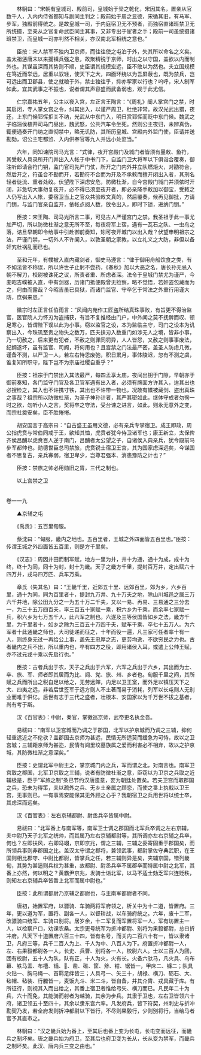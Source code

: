 <!-- { "loadSidebar": true } -->
　　林駉曰：“宋朝有皇城司、殿前司，皇城始于梁之乾化，宋因其名，置亲从官数千人，入内内侍省都知与副同主判之；殿前始于周之显德，宋循其旧，有马军、步军，独殿前得统之。是故皇城一司，于内庭宿卫无不预者，而独宿直诸班禁卫无所统摄，至亲从之官复命武臣同主其事，又非专出于宦者之手；殿前一司虽统摄诸班禁卫，而皇城一司亦判然不相关，亦汉南北军相统之意也。”

　　臣按：宋人禁军不独内卫京师，而往往使之屯泊于外，失其所以命名之义矣。盖太祖惩唐末以来援镇兵强之患，故聚精锐于京师，时出之以守国，盖欲以内而制外也。其谋虽深而其势则不顺，史臣谓其规模宏远，臣不敢以为然也。夫立国规模在笃近而举远，居重以驭轻，使天下之大，四面环绕以为吾屏蔽也，既为禁兵，岂可远出而卫郡县，使之就粮于外，禁士独往乎，抑亦挈家以行也？呜呼，宋人制军如此，宜其武事之不振也，说者谓其声容盛而武备弱也，观于此尤信。

　　仁宗嘉祐五年，公主以夜入宫，左正言王陶言：“《周礼》阍人掌宫门之禁，时其启闭，寺人掌女宫之令，纠其出入，以谨严周卫，杜绝非常。故汉光武出猎，夜还，上东门候郅恽拒关不纳，光武从中东门入，明日赏郅恽而贬中东门候。魏武之子临淄侯植开司马门昼出，魏武怒，公共汽车令坐死。然则公主夜归，未辨真伪，辄便通奏开门纳之直彻禁中，略无讥防，其所历皇城、宫殿内外监门使，臣请并送勘劾，诏公主宅都监、入内供奉官等九人并远小处监当。”

　　六年，同知谏院司马光言：“式律，夜开宫殿门及城门者皆须有墨敕、鱼符，其受敕人具录所开门并出入人帐于中书门下，自监门卫大将军以下俱诣合覆奏，御注听郎请合符门钥，监门官司先严门仗，所开之门内外并立队燃炬火，对勘符合，然后开之，符虽合不勘而开，若勘符不合而为开及不承敕而擅开闭出入者，其刑名轻者徒流、重者处绞。伏望陛下深虑安危，防微杜渐，自今宫殿门城门并须依时开闭，非急切大事勿复夜开，必不得已须至夜开者，即必亲降手敕加以御宝，受敕之人仍写出入人帐，委宿卫当上之官众共验敕文真的，然后覆奏，候再见御批，方请门钥，与监门官亲自监开，依帐点阅人数，放令出入，即时下锁，进纳门钥。”

　　臣按：宋王陶、司马光所言二事，可见古人严谨宫门之禁。我圣祖于此一事尤加严切，所以防微杜渐之意无所不至，每夜将军上宿，遇有一瓦石之队、一虫鸟之落，诘旦早朝即令给事中引赴御前奏知，矧可夜开城门以出入哉？伏望申明祖宗之法，严谨门禁，一切外人不许阑入，以敦圣朝之家教，以立礼义之大防，非但以备奸宄杜祸乱而已也。

　　至和元年，有幞被入直内藏剑者，御史马遵言：“律于御用舟船饮食之类，有不如法皆不称误，所以许世子止躬不尝药，《春秋》加以大恶之名，唐长孙无忌入朝不解刀，校尉被诛死之议，所责者重、所虑者深。法令于皇城门禁尤为谨严，今麦昭吉幞被入直，中有剑器，历诸门抵便殿曾无捡察，略不觉悟，若奸盗包藏而为之，何由而露哉？今昭吉虽已具狱，而诸门监官、守卒乞于常法之外重行用谨大防，庶弭来患。”

　　徽宗时左正言任伯雨言：“风闻内苑作工匠盗所结真珠事败，有旨更不得治监官，医官院人力怀刃为盗捕获，有旨不复推经由门户，中外闻之莫不抚髀而叹、顿足寒心，皆谓陛下误以此为小事。窃以监官之设，本为监临主守，司门之设本为讥察出入，今珠玑至贵之物失之数万，匹夫挟刃入数重门如涉无人之境，皆非小事，乃一切赦之，后来更有犯者，不赦之则罪同罚异，人人皆怨，又赦之则事事废法，纪纲遂坏，虽有监官、司阍，将何用也？且宫禁之门法最严密，盖圣人防虑几微，谨备不测，以严卫一人，若左右恃恩废弛，积日累月，事体陵迟，忽有不测之虞，谁复知所职守，陛下岂不为宗庙社稷自重乎？”

　　臣按：祖宗于门禁出入其法最严，每四孟享太庙，夜间出钥于门隙，早朝亦于御前奏知，各门监守门官及各卫官军遇有出入者，必须有牌面方许其入，迨其出也必搜检之，其入也不许携寸铁，其出也不许带一物也，况敢有幞被藏剑、盗出真珠之事哉？祖宗所以防微杜渐，为圣子神孙计者，其严其密如此，继体守成者勿徇一时之欲，勿听小人之言，奖将卒之守法，受台谏之进言，如此，则永无意外之变，而宗社奠安矣，臣不胜惓惓。

　　胡安国言于高宗曰：“自古盛王虽用文德，必有亲兵专掌宿卫。成王即政，周公指虎贲与常伯同戒于王，欲知其恤，虎贲者犹今侍卫诸军也；康王新立，太保俾齐侯吕酺以虎贲百人逆于南门，吕酺者太公望之子，自诸侯入典亲兵，犹今殿前马步军都帅也。勋德世臣总司禁旅，虎贲锐士宿卫王宫，其为国家虑深远矣，今谋国者不思复古，亲兵寡弱，宿卫卑少，岂尊君强本、消患豫防之计也？”

　　臣按：禁旅之帅必用勋旧之胄，三代之制也。

　　以上宫禁之卫  
　 

卷一一九

　　▲京辅之屯

　　《禹贡》：五百里甸服。

　　蔡沈曰：“甸服，畿内之地也。五百里者，王城之外四面皆五百里也。”臣按：传谓王城之外四面皆五百里，则是方千里矣。

　　《汉志》：周因井田而制军赋，地方一里为井，井十为通，通十为成，成十为终，终十为同，同十为封，封十为畿。天子之畿方千里，提封百万井，定出赋六十四万井，戎马四万匹、兵车万乘。

　　章氏（失其名）曰：“王畿千里，近郊五十里、远郊百里，郊为乡，六乡百里，通十为同，同为百里者十，提封九万井、九十万夫之地，除山川城邑之属三万六千井地，除公田九分之一为五十万二千夫，又以一易、再易、三易通之三分去一，为三十五万四百夫，率三百五十家赋一乘，积六乡为千乘，而余率七家赋一兵，积六乡为七万五千人，此六军之制也。六遂及三等侯国皆如乡之法，畿方千里，为千里者十，如乡之除为三百五十万四千夫，赋车千乘、卒七十五万人。为六军者十此通畿之师也，大司徒递而征之，十年而役一遍，凡三家可任者率十有一人，则终身无过一再给公上事，盖先王忠厚之志，更劳均逸，不欲穷民之力也。古者畿内之兵不出，所以重内也，卒有四方之役，即用诸侯入耳，或遣上公帅王赋，亦不过元戎十乘以先启行也。”

　　臣按：古者兵出于农，天子之兵出于六军，六军之兵出于六乡，其出而为士、卒、旅、军、师者即其居而为比、闾、党、旅、州、乡者也。甸服千里之间，其所赋之兵而所出之税自足以给之，无劳远餫，内足以卫王室，而外足以镇压天下之大、四夷之远，非若后世签军于远方则人不土著而易于消耗，列军以长屯则人无别业而难于供亿。后世有志于三代之盛者，壮根本、安国家以为千万世不拔之基者，尚有考于斯。

　　汉《百官表》：中尉，秦官，掌徼巡京师，武帝更名执金吾。

　　易祓曰：“南军以卫宫城而乃调之于郡国，北军以护京城而乃调之三辅，抑何轻重远近之不伦欤？盖郡国去京师为甚远，民情无所适莫而缓急为可恃，故以之卫宫城；三辅距京师为甚迩，民情有闾里坟墓族属之爱而利害必不相弃，故以之护京城，其防微杜渐之意深矣。”

　　臣按：史谓北军中尉主之，掌京城门内之兵，军而谓之北，对南言也。南军卫宫取之郡国，北军卫京取之三辅，说者有防微杜渐之意，臣窃以为卫京之兵取之近辅极是，臣于“军旅之制”条已节约汉唐遗意，妄为朝廷处置矣。若夫卫宫而取郡国之兵，恐未为得策，夫以疏外之兵、无乡土亲属之顾恋，而使之番上执戟以卫王宫，无事则已，一有事焉安能保其无外顾之心乎？我朝宿卫之兵用世将以统士卒，其虑深而远矣。

　　汉《百官表》：左右京辅都尉、尉丞兵卒皆属中尉。

　　易祓曰：“北军番上与南军等，南军卫士调之郡国而北军兵卒调之左右京辅，夫中尉乃天子北军之统帅，而其属乃左右京辅都尉等，其所调亦左右京辅之兵卒，何也？左即扶风，右即冯翊，京即京兆，谓之三辅，三辅之委寄固重于郡国矣，而所领兵事则非郡国之比。盖汉太守谓之郡将，兼领武事，都尉掌佐守典武职，在王国则相比郡守、中尉比都尉，皆掌兵之任，若三辅则异是矣，夹辅京国，错列畿甸，其势为甚逼则兵权为甚重，故都尉、尉丞兵卒不属郡卒而特属中尉之北军，其番上亦然，何以明之？黄霸尹京兆，发骑士诣北军，以马不适士劾乏军兴连贬秩，则知左右京辅兵卒皆番上北军而属中尉也。”

　　臣按：此所谓都尉乃京辅之都尉也，与主南军都尉者不同。

　　唐初，始置军府，以骠骑、车骑两将军府领之，析关中为十二道，皆置府。三年，更以道为军，置将、副各一人，以督耕战，以车骑府统之。六年，废十二军，改骠骑曰统军、车骑曰别将。居岁余，十二军复而军置将军一人，军有坊置主一人，以检察户口，劝课农桑。太宗更号统军为折冲都尉、别将为果毅都尉，总曰折冲府。凡天下十道置府六百三十四，皆有名号，而关内二百六十有一，皆以隶诸卫，凡府三等，兵千二百人为上、千人为中、八百人为下。府置折冲都尉一人，左、右果毅都尉各一人，长史、兵曹、别将各一人，校尉六人。士以三百人为团，团有校尉，五十人为队，队有正，十人为火，火有长。火备六驮马，凡火具、乌布幕、铁马盂、布槽、锸、、凿、碓、筐、斧、钳、锯皆一，甲床二、镰二；队具火钻一、胸马绳一、首羁足绊皆三；人具弓一、矢三十，胡禄、横刀、砺石、大、毡帽、毡装、行縢皆一，麦饭九斗、米二斗，皆自备，并其介胄、戎具藏于库。有所征行，则视其入而出给之，其番上宿卫者惟给弓矢、横刀而已。凡民年二十为兵，六十而免，其能骑而射者为越骑，其余为步兵。其隶于卫也，左右卫皆领六十府，诸卫领五十至四十，其余以隶东宫六率。凡发府兵，皆下符契，州刺史与折冲勘契乃发，若全府发则折冲都尉以下皆行，不尽则果毅行，少则别将行，当给马者官予其直市之。

　　林駉曰：“汉之畿兵始为番上，至其后也番上变为长屯，长屯变而远征，而畿兵之制坏矣。唐之畿兵始为府卫，至其后也府卫变为长从，长从变为禁军，而畿兵之制坏矣。此汉、唐内兵三变之由也。”

